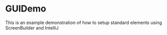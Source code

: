 # GUIDemo
This is an example demonstration of how to setup standard elements using ScreenBuilder and IntelliJ
